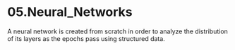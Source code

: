 # 05.Neural_Networks
A neural network is created from scratch in order to analyze the distribution of its layers as the epochs pass using structured data. 
